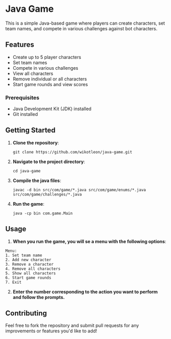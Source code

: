 # Java Game

This is a simple Java-based game where players can create characters, set team names, and compete in various challenges against bot characters.

## Features

- Create up to 5 player characters
- Set team names
- Compete in various challenges
- View all characters
- Remove individual or all characters
- Start game rounds and view scores


### Prerequisites

- Java Development Kit (JDK) installed
- Git installed


## Getting Started


1. **Clone the repository**:
   ```
   git clone https://github.com/wikotleon/java-game.git
   ```

2. **Navigate to the project directory**:
   ```
   cd java-game
   ```

3. **Compile the java files**:
   ```
   javac -d bin src/com/game/*.java src/com/game/enums/*.java src/com/game/challenges/*.java
   ```

4. **Run the game**:
   ```
   java -cp bin com.game.Main
   ```

## Usage

1. **When you run the game, you will se a menu with the following options**:
```
Menu:
1. Set team name
2. Add new character
3. Remove a character
4. Remove all characters
5. Show all characters
6. Start game rounds
7. Exit
```
2. **Enter the number corresponding to the action you want to perform and follow the prompts.**

## Contributing

Feel free to fork the repository and submit pull requests for any improvements or features you'd like to add!
